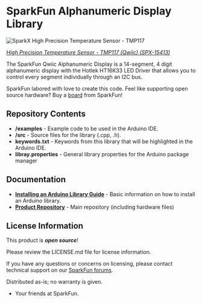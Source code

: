 SparkFun Alphanumeric Display Library
========================================

![SparkX High Precision Temperature Sensor - TMP117](https://cdn.sparkfun.com/assets/parts/1/3/9/6/5/15413-High_Precision_Temperature_Sensor_-_TMP117__Qwiic_-01e.jpg)

[*High Precision Temperature Sensor - TMP117 (Qwiic) (SPX-15413)*](https://www.sparkfun.com/products/15413)

The SparkFun Qwiic Alphanumeric Display is a 14-segment, 4 digit alphanumeric display with the Hotlek HT16K33 LED Driver that allows you to control every segment individually through an I2C bus. 

SparkFun labored with love to create this code. Feel like supporting open source hardware? 
Buy a [board]() from SparkFun!

Repository Contents
-------------------

* **/examples** - Example code to be used in the Arduino IDE.
* **/src** - Source files for the library (.cpp, .h).
* **keywords.txt** - Keywords from this library that will be highlighted in the Arduino IDE.
* **libray.properties** - General library properties for the Arduino package manager

Documentation
--------------

* **[Installing an Arduino Library Guide](https://learn.sparkfun.com/tutorials/installing-an-arduino-library)** - Basic information on how to install an Arduino library.
* **[Product Repository](https://github.com/sparkfunX/Qwiic_TMP117)** - Main repository (including hardware files)

License Information
-------------------

This product is _**open source**_! 

Please review the LICENSE.md file for license information. 

If you have any questions or concerns on licensing, please contact technical support on our [SparkFun forums](https://forum.sparkfun.com/viewforum.php?f=152).

Distributed as-is; no warranty is given.

- Your friends at SparkFun.

_<COLLABORATION CREDIT>_

